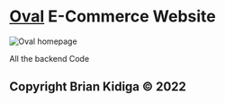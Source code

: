 <h1><a href="https://oval.netlify.com" target="_blank" title="oval.netlify.com">Oval</a> E-Commerce Website</h1>
 <img src="https://user-images.githubusercontent.com/98683954/200384930-4b0fa17d-ec94-4168-a03a-2d10d1a8f90c.png"
      alt="Oval homepage"
 />
<p> All the backend Code </p>
<h2> Copyright Brian Kidiga &copy; 2022 </h2>
